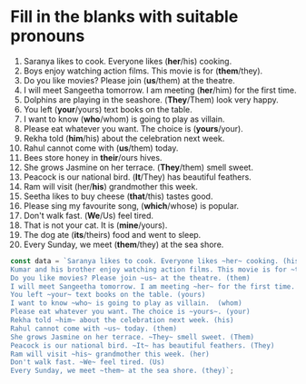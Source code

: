 # Fill in the blanks with suitable pronouns

1. Saranya likes to cook. Everyone likes (**her**/his) cooking.
2. Boys enjoy watching action films. This movie is for (**them**/they).
3. Do you like movies? Please join (**us**/them) at the theatre.
4. I will meet Sangeetha tomorrow. I am meeting (**her**/him) for the first time.
5. Dolphins are playing in the seashore. (**They**/Them) look very happy.
6. You left (**your**/yours) text books on the table.
7. I want to know (**who**/whom) is going to play as villain.
8. Please eat whatever you want. The choice is (**yours**/your).
9. Rekha told (**him**/his) about the celebration next week.
10. Rahul cannot come with (**us**/them) today.
11. Bees store honey in **their**/ours hives.
12. She grows Jasmine on her terrace. (**They**/them) smell sweet.
13. Peacock is our national bird. (**It**/They) has beautiful feathers.
14. Ram will visit (her/**his**) grandmother this week.
15. Seetha likes to buy cheese (**that**/this) tastes good.
16. Please sing my favourite song, (**which**/whose) is popular.
17. Don't walk fast. (**We**/Us) feel tired.
18. That is not your cat. It is (**mine**/yours).
19. The dog ate (**its**/theirs) food and went to sleep.
20. Every Sunday, we meet (**them**/they) at the sea shore. 

```js
const data = `Saranya likes to cook. Everyone likes ~her~ cooking. (his)
Kumar and his brother enjoy watching action films. This movie is for ~them~. (they)
Do you like movies? Please join ~us~ at the theatre. (them)
I will meet Sangeetha tomorrow. I am meeting ~her~ for the first time. (him)
You left ~your~ text books on the table. (yours)
I want to know ~who~ is going to play as villain.  (whom)
Please eat whatever you want. The choice is ~yours~. (your)
Rekha told ~him~ about the celebration next week. (his)
Rahul cannot come with ~us~ today. (them)
She grows Jasmine on her terrace. ~They~ smell sweet. (Them)
Peacock is our national bird. ~It~ has beautiful feathers. (They)
Ram will visit ~his~ grandmother this week. (her)
Don't walk fast. ~We~ feel tired. (Us)
Every Sunday, we meet ~them~ at the sea shore. (they)`;

```
